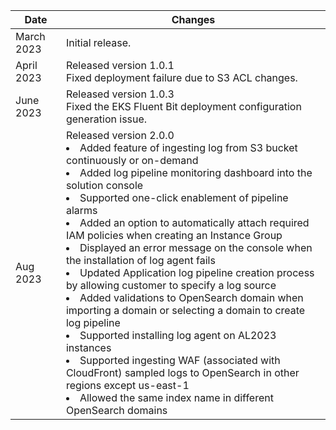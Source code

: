 | Date       | Changes                                                            |
|------------|-------------------------------------------------------------------|
| March 2023  | Initial release.  |
| April 2023 | Released version 1.0.1</br>Fixed deployment failure due to S3 ACL changes.                     |
| June 2023 |  Released version 1.0.3</br>Fixed the EKS Fluent Bit deployment configuration generation issue.                                               |
| Aug 2023 | Released version 2.0.0</br> <li> Added feature of ingesting log from S3 bucket continuously or on-demand</br> <li> Added log pipeline monitoring dashboard into the solution console</br> <li>Supported one-click enablement of pipeline alarms</br>  <li> Added an option to automatically attach required IAM policies when creating an Instance Group</br> <li> Displayed an error message on the console when the installation of log agent fails</br> <li> Updated Application log pipeline creation process by allowing customer to specify a log source</br> <li> Added validations to OpenSearch domain when importing a domain or selecting a domain to create log pipeline</br> <li> Supported installing log agent on AL2023 instances</br> <li>Supported ingesting WAF (associated with CloudFront) sampled logs to OpenSearch in other regions except us-east-1</br> <li> Allowed the same index name in different OpenSearch domains 
